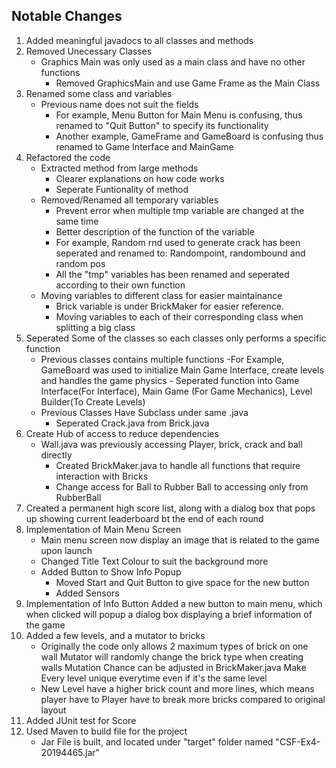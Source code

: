 ## Notable Changes

1. Added meaningful javadocs to all classes and methods
2. Removed Unecessary Classes
	- Graphics Main was only used as a main class and have no other functions
		- Removed GraphicsMain and use Game Frame as the Main Class
2. Renamed some class and variables
	- Previous name does not suit the fields
		- For example, Menu Button for Main Menu is confusing, thus renamed to "Quit Button" to specify its functionality
		- Another example, GameFrame and GameBoard is confusing thus renamed to Game Interface and MainGame
3. Refactored the code
	- Extracted method from large methods 
		- Clearer explanations on how code works
		- Seperate Funtionality of method
	- Removed/Renamed all temporary variables
		- Prevent error when multiple tmp variable are changed at the same time
		- Better description of the function of the variable
		- For example, Random rnd used to generate crack has been seperated and renamed to: Randompoint, randombound and random pos
		- All the "tmp" variables has been renamed and seperated according to their own function
	- Moving variables to different class for easier maintainance
		- Brick variable is under BrickMaker for easier reference. 
		- Moving variables to each of their corresponding class when splitting a big class
4. Seperated Some of the classes so each classes only performs a specific function
	- Previous classes contains multiple functions
		-For Example, GameBoard was used to initialize Main Game Interface, create levels and handles the game physics
			- Seperated function into Game Interface(For Interface), Main Game (For Game Mechanics), Level Builder(To Create Levels)
	- Previous Classes Have Subclass under same .java
		- Seperated Crack.java from Brick.java
5. Create Hub of access to reduce dependencies
	- Wall.java was previously accessing Player, brick, crack and ball directly
		- Created BrickMaker.java to handle all functions that require interaction with Bricks
		- Change access for Ball to Rubber Ball to accessing only from RubberBall
5. Created a permanent high score list, along with a dialog box that pops up showing current leaderboard bt the end of each round
6. Implementation of Main Menu Screen
	- Main menu screen now display an image that is related to the game upon launch
	- Changed Title Text Colour to suit the background more
	- Added Button to Show Info Popup
		- Moved Start and Quit Button to give space for the new button
		- Added Sensors
7. Implementation of Info Button
	Added a new button to main menu, which when clicked will popup a dialog box displaying a brief information of the game
8. Added a few levels, and a mutator to bricks
	- Originally the code only allows 2 maximum types of brick on one wall
		Mutator will randomly change the brick type when creating walls
		Mutation Chance can be adjusted in BrickMaker.java
		Make Every level unique everytime even if it's the same level
	- New Level have a higher brick count and more lines, which means player have to 
	     Player have to break more bricks compared to original layout
9. Added JUnit test for Score
10. Used Maven to build file for the project
	- Jar File is built, and located under "target" folder named "CSF-Ex4-20194465.jar"
	
	